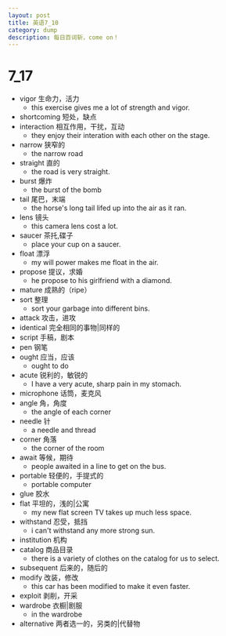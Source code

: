 ```yaml
---
layout: post
title: 英语7_10
category: dump
description: 每日百词斩，come on！
---
```


# 7_17

* vigor 生命力，活力
	* this exercise gives me a lot of strength and vigor.
* shortcoming 短处，缺点
* interaction 相互作用，干扰，互动
	* they enjoy their interation with each other on the stage.
* narrow 狭窄的
	* the narrow road
* straight 直的
	* the road is very straight.
* burst 爆炸
	* the burst of the bomb
* tail 尾巴，末端
	* the horse's long tail lifed up into the air as it ran.
* lens 镜头
	* this camera lens cost a lot.
* saucer 茶托,碟子
	* place your cup on a saucer.
* float 漂浮
	* my will power makes me float in the air.
* propose 提议，求婚
	* he propose to his girlfriend with a diamond.
* mature 成熟的（ripe）
* sort 整理
	* sort your garbage into different bins.
* attack 攻击，进攻
* identical 完全相同的事物|同样的
* script 手稿，剧本
* pen 钢笔
* ought 应当，应该
	* ought to do
* acute	锐利的，敏锐的
	* I have a very acute, sharp pain in my stomach.
* microphone 话筒，麦克风
* angle 角，角度
	* the angle of each corner
* needle 针
	* a needle and thread
* corner 角落
	* the corner of the room
* await 等候，期待
	* people awaited in a line to get on the bus.
* portable 轻便的，手提式的
	* portable computer
* glue 胶水
* flat 平坦的，浅的|公寓
	* my new flat screen TV takes up much less space.
* withstand 忍受，抵挡
	* i can't withstand any more strong sun.
* institution 机构
* catalog 商品目录
	* there is a variety of clothes on the catalog for us to select.
* subsequent 后来的，随后的
* modify 改装，修改
	* this car has been modified to make it even faster.
* exploit 剥削，开采
* wardrobe 衣橱|剧服
	* in the wardrobe
* alternative 两者选一的，另类的|代替物